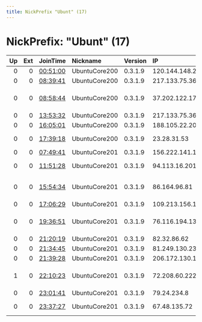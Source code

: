 ```yaml
---
title: NickPrefix "Ubunt" (17)
---
```


# NickPrefix: "Ubunt" (17)

|   Up |   Ext | JoinTime                                                                                   | Nickname      | Version   | IP              | AS                                     | CC   |   ORp |   Dirp | OS    | Contact   |   eFamMembers |
|-----:|------:|:-------------------------------------------------------------------------------------------|:--------------|:----------|:----------------|:---------------------------------------|:-----|------:|-------:|:------|:----------|--------------:|
|    0 |     0 | [00:51:00](https://atlas.torproject.org/#details/FD5CDEEA491883089844564C0DE86FF133A33ED8) | UbuntuCore200 | 0.3.1.9   | 120.144.148.25  | Telstra Pty Ltd                        | au   | 36137 |      0 | Linux | None      |             1 |
|    0 |     0 | [08:39:41](https://atlas.torproject.org/#details/714EBF2651FC23EC5651B148EB56E846AAAFF685) | UbuntuCore200 | 0.3.1.9   | 217.133.75.36   | Tiscali SpA                            | it   | 38731 |      0 | Linux | None      |             1 |
|    0 |     0 | [08:58:44](https://atlas.torproject.org/#details/1D4438024E12E25D86426C341E1AC3800064F969) | UbuntuCore200 | 0.3.1.9   | 37.202.122.178  | Jordan Data Communications Company LLC | jo   | 41741 |      0 | Linux | None      |             1 |
|    0 |     0 | [13:53:32](https://atlas.torproject.org/#details/B323222AB8B564F3BB17D0B8B359AB105C31C555) | UbuntuCore200 | 0.3.1.9   | 217.133.75.36   | Tiscali SpA                            | it   | 40843 |      0 | Linux | None      |             1 |
|    0 |     0 | [16:05:01](https://atlas.torproject.org/#details/D5091C9BEB57F3617C8D1940895ACC8947D6FDFD) | UbuntuCore200 | 0.3.1.9   | 188.105.22.209  | Vodafone GmbH                          | de   | 33285 |      0 | Linux | None      |             1 |
|    0 |     0 | [17:39:18](https://atlas.torproject.org/#details/B367B48202683A9D99D3F81B4BE012878B8E37EA) | UbuntuCore200 | 0.3.1.9   | 23.28.31.53     | WideOpenWest Finance LLC               | us   | 40183 |      0 | Linux | None      |             1 |
|    0 |     0 | [07:49:41](https://atlas.torproject.org/#details/28C54FE3907FCD490B9823A484F3BF9B1776367F) | UbuntuCore201 | 0.3.1.9   | 156.222.141.139 | TE-AS                                  | eg   | 38363 |      0 | Linux | None      |             1 |
|    0 |     0 | [11:51:28](https://atlas.torproject.org/#details/9401E2B00507E5C517BF4BCFFB166D891D93FE47) | UbuntuCore201 | 0.3.1.9   | 94.113.16.201   | Liberty Global Operations B.V.         | cz   | 35353 |      0 | Linux | None      |             1 |
|    0 |     0 | [15:54:34](https://atlas.torproject.org/#details/508F8F774DAB426481A711C03234446E4875658F) | UbuntuCore201 | 0.3.1.9   | 86.164.96.81    | British Telecommunications PLC         | gb   | 41127 |      0 | Linux | None      |             1 |
|    0 |     0 | [17:06:29](https://atlas.torproject.org/#details/E467335B1BA31800311C9090BDDA3BBAFFF0BD6D) | UbuntuCore201 | 0.3.1.9   | 109.213.156.10  | Orange                                 | fr   | 36763 |      0 | Linux | None      |             1 |
|    0 |     0 | [19:36:51](https://atlas.torproject.org/#details/F42952DD3E7E2D82393402E515D43AC871B46CCF) | UbuntuCore201 | 0.3.1.9   | 76.116.194.132  | Comcast Cable Communications, LLC      | us   | 37166 |      0 | Linux | None      |             1 |
|    0 |     0 | [21:20:19](https://atlas.torproject.org/#details/391BE090BA054E17ACA8EDA92C86692412CC9A47) | UbuntuCore201 | 0.3.1.9   | 82.32.86.62     | Virgin Media Limited                   | gb   | 34873 |      0 | Linux | None      |             1 |
|    0 |     0 | [21:34:45](https://atlas.torproject.org/#details/976EB728FADC02258DE4CAE1C1EDC26CC4666C58) | UbuntuCore201 | 0.3.1.9   | 81.249.130.232  | Orange                                 | fr   | 34669 |      0 | Linux | None      |             1 |
|    0 |     0 | [21:39:28](https://atlas.torproject.org/#details/CBD10B7C937B59B33E907BF05E86ACCCC9F18A19) | UbuntuCore201 | 0.3.1.9   | 206.172.130.10  | Bell Canada                            | ca   | 37631 |      0 | Linux | None      |             1 |
|    1 |     0 | [22:10:23](https://atlas.torproject.org/#details/F46C87E8CE699CD549F9F8C95C7F1B5D76E33BA9) | UbuntuCore201 | 0.3.1.9   | 72.208.60.222   | Cox Communications Inc.                | us   | 40055 |      0 | Linux | None      |             1 |
|    0 |     0 | [23:01:41](https://atlas.torproject.org/#details/E6D8C7E286E9A59D6CDF33623B94277D8A6D753D) | UbuntuCore201 | 0.3.1.9   | 79.24.234.8     | Telecom Italia                         | it   | 40525 |      0 | Linux | None      |             1 |
|    0 |     0 | [23:37:27](https://atlas.torproject.org/#details/F8D311762B8BF83378856A8D88391ECCC5286BFE) | UbuntuCore201 | 0.3.1.9   | 67.48.135.72    | Time Warner Cable Internet LLC         | us   | 45515 |      0 | Linux | None      |             1 |
